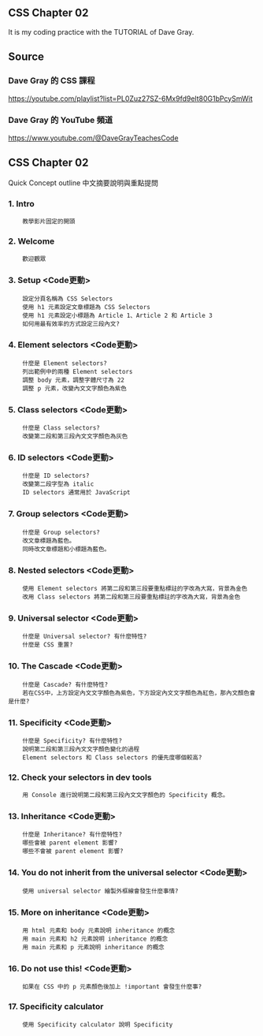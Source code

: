 ## CSS Chapter 02
It is my coding practice with the TUTORIAL of Dave Gray. 

## Source
### Dave Gray 的 CSS 課程
https://youtube.com/playlist?list=PL0Zuz27SZ-6Mx9fd9elt80G1bPcySmWit

### Dave Gray 的 YouTube 頻道
https://www.youtube.com/@DaveGrayTeachesCode

## CSS Chapter 02
   Quick Concept outline
   中文摘要說明與重點提問

###  1. Intro
        教學影片固定的開頭

###  2. Welcome
        歡迎觀眾

###  3. Setup <Code更動>
        設定分頁名稱為 CSS Selectors
        使用 h1 元素設定文章標題為 CSS Selectors
        使用 h1 元素設定小標題為 Article 1、Article 2 和 Article 3
        如何用最有效率的方式設定三段內文?

###  4. Element selectors <Code更動>
        什麼是 Element selectors?
        列出範例中的兩種 Element selectors
        調整 body 元素，調整字體尺寸為 22
        調整 p 元素，改變內文文字顏色為紫色

###  5. Class selectors <Code更動>
        什麼是 Class selectors?
        改變第二段和第三段內文文字顏色為灰色


###  6. ID selectors <Code更動>
        什麼是 ID selectors?
        改變第二段字型為 italic
        ID selectors 通常用於 JavaScript

###  7. Group selectors <Code更動>
        什麼是 Group selectors?
        改文章標題為藍色。
        同時改文章標題和小標題為藍色。

###  8. Nested selectors <Code更動>
        使用 Element selectors 將第二段和第三段要重點標註的字改為大寫，背景為金色
        改用 Class selectors 將第二段和第三段要重點標註的字改為大寫，背景為金色

###  9. Universal selector <Code更動>
        什麼是 Universal selector? 有什麼特性?
        什麼是 CSS 重置?

### 10. The Cascade <Code更動>
        什麼是 Cascade? 有什麼特性?
        若在CSS中，上方設定內文文字顏色為紫色，下方設定內文文字顏色為紅色，那內文顏色會是什麼?

### 11. Specificity <Code更動>
        什麼是 Specificity? 有什麼特性?
        說明第二段和第三段內文文字顏色變化的過程
        Element selectors 和 Class selectors 的優先度哪個較高?

### 12. Check your selectors in dev tools
        用 Console 進行說明第二段和第三段內文文字顏色的 Specificity 概念。
        
### 13. Inheritance <Code更動>
        什麼是 Inheritance? 有什麼特性?
        哪些會被 parent element 影響?
        哪些不會被 parent element 影響?

### 14. You do not inherit from the universal selector <Code更動>
        使用 universal selector 繪製外框線會發生什麼事情?

### 15. More on inheritance <Code更動>
        用 html 元素和 body 元素說明 inheritance 的概念
        用 main 元素和 h2 元素說明 inheritance 的概念
        用 main 元素和 p 元素說明 inheritance 的概念

### 16. Do not use this! <Code更動>
        如果在 CSS 中的 p 元素顏色後加上 !important 會發生什麼事?

### 17. Specificity calculator
        使用 Specificity calculator 說明 Specificity